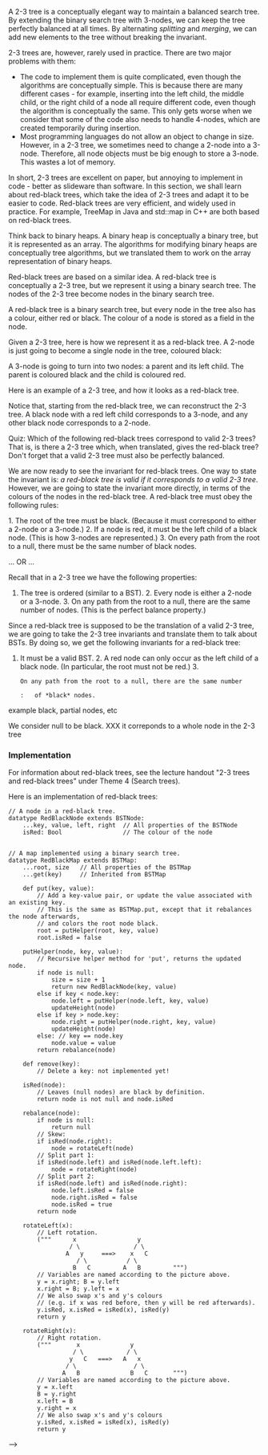 
<!--
## Red-black trees

::: TODO
- Prio 1: make text coherent: don't refer to 2-3 trees
- Prio 2: don't write the full source code
:::

<!--
### Exercise 1

<avembed-todo id="redBlackTreeColoring" src="Development/redBlackTreeColoring.html" type="pe" name="Red-Black Tree Coloring Exercise"/>

### Exercise 2

<avembed-todo id="redBlackTreePRO" src="Development/redBlackTreePRO.html" type="pe" name="Red-Black Tree Proficiency Exercise"/>
-->


A 2-3 tree is a conceptually elegant way to maintain a balanced search
tree. By extending the binary search tree with 3-nodes, we can keep the
tree perfectly balanced at all times. By alternating *splitting* and
*merging*, we can add new elements to the tree without breaking the
invariant.

2-3 trees are, however, rarely used in practice. There are two major
problems with them:

-   The code to implement them is quite complicated, even though the
    algorithms are conceptually simple. This is because there are many
    different cases - for example, inserting into the left child, the
    middle child, or the right child of a node all require different
    code, even though the algorithm is conceptually the same. This only
    gets worse when we consider that some of the code also needs to
    handle 4-nodes, which are created temporarily during insertion.
-   Most programming languages do not allow an object to change in size.
    However, in a 2-3 tree, we sometimes need to change a 2-node into a
    3-node. Therefore, all node objects must be big enough to store a
    3-node. This wastes a lot of memory.

In short, 2-3 trees are excellent on paper, but annoying to implement in
code - better as slideware than software. In this section, we shall
learn about red-black trees, which take the idea of 2-3 trees and adapt
it to be easier to code. Red-black trees are very efficient, and widely
used in practice. For example, TreeMap in Java and std::map in C++ are
both based on red-black trees.

Think back to binary heaps. A binary heap is conceptually a binary tree,
but it is represented as an array. The algorithms for modifying binary
heaps are conceptually tree algorithms, but we translated them to work
on the array representation of binary heaps.

Red-black trees are based on a similar idea. A red-black tree is
conceptually a 2-3 tree, but we represent it using a binary search tree.
The nodes of the 2-3 tree become nodes in the binary search tree.

A red-black tree is a binary search tree, but every node in the tree
also has a colour, either red or black. The colour of a node is stored
as a field in the node.

Given a 2-3 tree, here is how we represent it as a red-black tree. A
2-node is just going to become a single node in the tree, coloured
black:

A 3-node is going to turn into two nodes: a parent and its left child.
The parent is coloured black and the child is coloured red.

Here is an example of a 2-3 tree, and how it looks as a red-black tree.

Notice that, starting from the red-black tree, we can reconstruct the
2-3 tree. A black node with a red left child corresponds to a 3-node,
and any other black node corresponds to a 2-node.

Quiz: Which of the following red-black trees correspond to valid 2-3
trees? That is, is there a 2-3 tree which, when translated, gives the
red-black tree? Don't forget that a valid 2-3 tree must also be
perfectly balanced.

We are now ready to see the invariant for red-black trees. One way to
state the invariant is: *a red-black tree is valid if it corresponds to
a valid 2-3 tree*. However, we are going to state the invariant more
directly, in terms of the colours of the nodes in the red-black tree. A
red-black tree must obey the following rules:

1\. The root of the tree must be black. (Because it must correspond to
either a 2-node or a 3-node.) 2. If a node is red, it must be the left
child of a black node. (This is how 3-nodes are represented.) 3. On
every path from the root to a null, there must be the same number of
black nodes.

\... OR \...

Recall that in a 2-3 tree we have the following properties:

1.  The tree is ordered (similar to a BST). 2. Every node is either a
    2-node or a 3-node. 3. On any path from the root to a null, there
    are the same number of nodes. (This is the perfect balance
    property.)

Since a red-black tree is supposed to be the translation of a valid 2-3
tree, we are going to take the 2-3 tree invariants and translate them to
talk about BSTs. By doing so, we get the following invariants for a
red-black tree:

1.  It must be a valid BST. 2. A red node can only occur as the left
    child of a black node. (In particular, the root must not be red.)
    3.

        On any path from the root to a null, there are the same number

        :   of *black* nodes.

example black, partial nodes, etc

We consider null to be black. XXX it correponds to a whole node in the
2-3 tree


### Implementation

For information about red-black trees, see the lecture handout "2-3
trees and red-black trees" under Theme 4 (Search trees).

Here is an implementation of red-black trees:

    // A node in a red-black tree.
    datatype RedBlackNode extends BSTNode:
        ...key, value, left, right  // All properties of the BSTNode
        isRed: Bool                 // The colour of the node


    // A map implemented using a binary search tree.
    datatype RedBlackMap extends BSTMap:
        ...root, size   // All properties of the BSTMap
        ...get(key)     // Inherited from BSTMap

        def put(key, value):
            // Add a key-value pair, or update the value associated with an existing key.
            // This is the same as BSTMap.put, except that it rebalances the node afterwards,
            // and colors the root node black.
            root = putHelper(root, key, value)
            root.isRed = false

        putHelper(node, key, value):
            // Recursive helper method for 'put', returns the updated node.
            if node is null:
                size = size + 1
                return new RedBlackNode(key, value)
            else if key < node.key:
                node.left = putHelper(node.left, key, value)
                updateHeight(node)
            else if key > node.key:
                node.right = putHelper(node.right, key, value)
                updateHeight(node)
            else: // key == node.key
                node.value = value
            return rebalance(node)

        def remove(key):
            // Delete a key: not implemented yet!

        isRed(node):
            // Leaves (null nodes) are black by definition.
            return node is not null and node.isRed

        rebalance(node):
            if node is null:
                return null
            // Skew:
            if isRed(node.right):
                node = rotateLeft(node)
            // Split part 1:
            if isRed(node.left) and isRed(node.left.left):
                node = rotateRight(node)
            // Split part 2:
            if isRed(node.left) and isRed(node.right):
                node.left.isRed = false
                node.right.isRed = false
                node.isRed = true
            return node

        rotateLeft(x):
            // Left rotation.
            ("""      x                 y
                     / \               / \
                    A   y     ===>    x   C
                       / \           / \
                      B   C         A   B         """)
            // Variables are named according to the picture above.
            y = x.right; B = y.left
            x.right = B; y.left = x
            // We also swap x's and y's colours
            // (e.g. if x was red before, then y will be red afterwards).
            y.isRed, x.isRed = isRed(x), isRed(y)
            return y

        rotateRight(x):
            // Right rotation.
            ("""       x              y
                      / \            / \
                     y   C   ===>   A   x
                    / \                / \
                   A   B              B   C       """)
            // Variables are named according to the picture above.
            y = x.left
            B = y.right
            x.left = B
            y.right = x
            // We also swap x's and y's colours
            y.isRed, x.isRed = isRed(x), isRed(y)
            return y

-->
